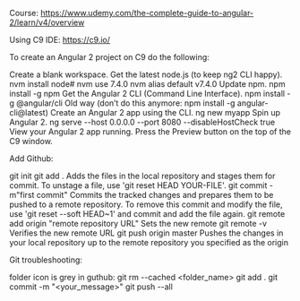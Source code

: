 Course: https://www.udemy.com/the-complete-guide-to-angular-2/learn/v4/overview

Using C9 IDE: https://c9.io/

To create an Angular 2 project on C9 do the following:

Create a blank workspace.
Get the latest node.js (to keep ng2 CLI happy).
nvm install node#
nvm use 7.4.0 nvm alias default v7.4.0
Update npm.
npm install -g npm
Get the Angular 2 CLI (Command Line Interface).
npm install -g @angular/cli Old way (don’t do this anymore: npm install -g angular-cli@latest)
Create an Angular 2 app using the CLI.
ng new myapp
Spin up Angular 2. ng serve --host 0.0.0.0 --port 8080 --disableHostCheck true
View your Angular 2 app running.
Press the Preview button on the top of the C9 window.

Add Github:

git init git add .
Adds the files in the local repository and stages them for commit. To unstage a file, use 'git reset HEAD YOUR-FILE'.
git commit -m"first commit"
Commits the tracked changes and prepares them to be pushed to a remote repository. To remove this commit and modify the file, use 'git reset --soft HEAD~1' and commit and add the file again.
git remote add origin "remote repository URL"
Sets the new remote
git remote -v
Verifies the new remote URL git push origin master Pushes the changes in your local repository up to the remote repository you specified as the origin


Git troubleshooting:

folder icon is grey in guthub:
git rm --cached <folder_name>
git add .
git commit -m "<your_message>"
git push --all